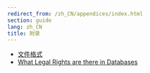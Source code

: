 ```yaml
---
redirect_from: /zh_CN/appendices/index.html
section: guide
lang: zh_CN
title: 附录
---
```


-   [文件格式](file-formats.html)
-   [What Legal Rights are there in Databases](what-legal-ip-rights-are-there-in-databases.html)